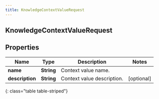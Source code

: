 ```yaml
---
title: KnowledgeContextValueRequest
---
```

## KnowledgeContextValueRequest


## Properties

| Name | Type | Description | Notes |
| ------------ | ------------- | ------------- | ------------- |
| **name** | <!----><!---->**String**<!----> | Context value name. |  |
| **description** | <!----><!---->**String**<!----> | Context value description. |  [optional] |
{: class="table table-striped"}



